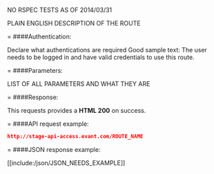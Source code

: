 <!-- --- title: GET /group_invites/user_search/:group_id -->

NO RSPEC TESTS AS OF 2014/03/31

PLAIN ENGLISH DESCRIPTION OF THE ROUTE

=
####Authentication:

Declare what authentications are required
Good sample text: The user needs to be logged in and have valid credentials to use this route.

=
####Parameters:

LIST OF ALL PARAMETERS AND WHAT THEY ARE

=
####Response:

This requests provides a <strong>HTML 200</strong> on success.

=
####API request example:
```json
http://stage-api-access.evant.com/ROUTE_NAME
```

=
####JSON response example:

[[include:/json/JSON_NEEDS_EXAMPLE]]